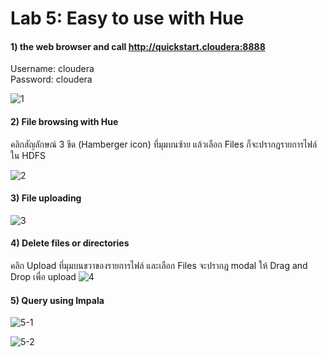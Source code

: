 # Lab 5: Easy to use with Hue

#### 1) the web browser and call http://quickstart.cloudera:8888  

Username: cloudera  
Password: cloudera  

![1](https://github.com/innosoft-mis/de/blob/master/lab/img/05/01.png)

#### 2) File browsing with Hue

คลิกสัญลักษณ์ 3 ขีด (Hamberger icon) ที่มุมบนซ้าย แล้วเลือก Files 
ก็จะปรากฎรายการไฟล์ใน HDFS

![2](https://github.com/innosoft-mis/de/blob/master/lab/img/05/02.png)
 
#### 3) File uploading 
 
![3](https://github.com/innosoft-mis/de/blob/master/lab/img/05/03.png)
 
#### 4) Delete files or directories

คลิก Upload ที่มุมบนขวาของรายการไฟล์ และเลือก Files จะปรากฎ modal ให้ Drag and Drop เพื่อ upload
![4](https://github.com/innosoft-mis/de/blob/master/lab/img/05/04.png)
 
#### 5) Query using Impala

![5-1](https://github.com/innosoft-mis/de/blob/master/lab/img/05/05-1.png)

![5-2](https://github.com/innosoft-mis/de/blob/master/lab/img/05/05-2.png)
 
 
